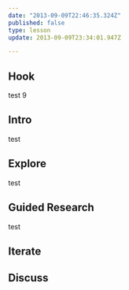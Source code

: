 ```yaml
---
date: "2013-09-09T22:46:35.324Z"
published: false
type: lesson
update: 2013-09-09T23:34:01.947Z

---
```


## Hook
test 9<!-- -->
## Intro
test<!-- -->
## Explore
test<!-- -->
## Guided Research
test<!-- -->
## Iterate
<!-- -->
## Discuss
